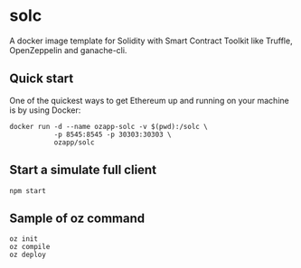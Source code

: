 # solc
A docker image template for Solidity with Smart Contract Toolkit like Truffle, OpenZeppelin and ganache-cli.

## Quick start

One of the quickest ways to get Ethereum up and running on your machine is by using Docker:
```
docker run -d --name ozapp-solc -v $(pwd):/solc \
           -p 8545:8545 -p 30303:30303 \
           ozapp/solc
```

## Start a simulate full client
```
npm start
```

## Sample of oz command
```
oz init
oz compile
oz deploy
```